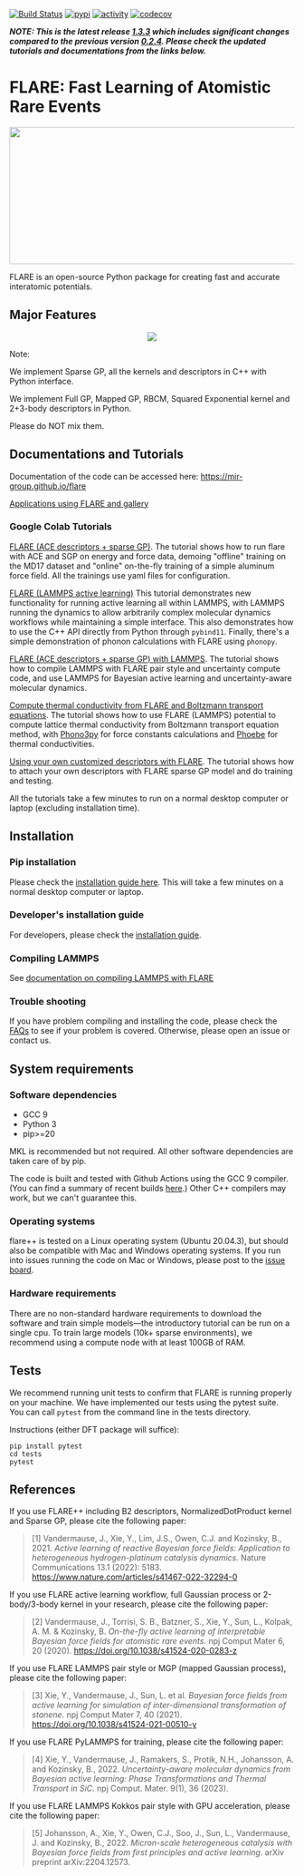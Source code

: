 [![Build Status](https://github.com/mir-group/flare/actions/workflows/flare.yml/badge.svg)](https://github.com/mir-group/flare/actions) [![pypi](https://img.shields.io/pypi/v/mir-flare)](https://pypi.org/project/mir-flare/) [![activity](https://img.shields.io/github/commit-activity/m/mir-group/flare)](https://github.com/mir-group/flare/commits/master) [![codecov](https://codecov.io/gh/mir-group/flare/branch/master/graph/badge.svg)](https://codecov.io/gh/mir-group/flare)

***NOTE: This is the latest release [1.3.3](https://github.com/mir-group/flare/releases/tag/1.3.3) which includes significant changes compared to the previous version [0.2.4](https://github.com/mir-group/flare/releases/tag/0.2.4). Please check the updated tutorials and documentations from the links below.***

# FLARE: Fast Learning of Atomistic Rare Events

<p align="center">
  <img width="527" height="242" src="https://github.com/mir-group/flare/blob/master/docs/images/Flare_logo.png?raw=true">
</p>

FLARE is an open-source Python package for creating fast and accurate interatomic potentials.

## Major Features

<p align="center">
  <img src="https://github.com/mir-group/flare/blob/development/docs/images/Flare_features.jpg?raw=true">
</p>

Note:

We implement Sparse GP, all the kernels and descriptors in C++ with Python interface.

We implement Full GP, Mapped GP, RBCM, Squared Exponential kernel and 2+3-body descriptors in Python.

Please do NOT mix them.

## Documentations and Tutorials

Documentation of the code can be accessed here: https://mir-group.github.io/flare

[Applications using FLARE and gallery](https://mir-group.github.io/flare/related.html)

### Google Colab Tutorials

[FLARE (ACE descriptors + sparse GP)](https://colab.research.google.com/drive/1rZ-p3kN5CJbPJgD8HuQHSc7ecmwZYse6).
The tutorial shows how to run flare with ACE and SGP on energy and force data, demoing "offline" training on the MD17 dataset and "online" on-the-fly training of a simple aluminum force field. All the trainings use yaml files for configuration.

[FLARE (LAMMPS active learning)](https://bit.ly/flarelmpotf)
This tutorial demonstrates new functionality for running active learning all within LAMMPS, with LAMMPS running the dynamics to allow arbitrarily complex molecular dynamics workflows while maintaining a simple interface. This also demonstrates how to use the C++ API directly from Python through `pybind11`. Finally, there's a simple demonstration of phonon calculations with FLARE using `phonopy`.

[FLARE (ACE descriptors + sparse GP) with LAMMPS](https://colab.research.google.com/drive/1qgGlfu1BlXQgSrnolS4c4AYeZ-2TaX5Y).
The tutorial shows how to compile LAMMPS with FLARE pair style and uncertainty compute code, and use LAMMPS for Bayesian active learning and uncertainty-aware molecular dynamics.

[Compute thermal conductivity from FLARE and Boltzmann transport equations](https://phoebe.readthedocs.io/en/develop/tutorials/mlPhononTransport.html).
The tutorial shows how to use FLARE (LAMMPS) potential to compute lattice thermal conductivity from Boltzmann transport equation method, with [Phono3py](https://phonopy.github.io/phono3py/) for force constants calculations and [Phoebe](https://mir-group.github.io/phoebe/) for thermal conductivities.

[Using your own customized descriptors with FLARE](https://colab.research.google.com/drive/1VzbIPmx1z-uygKstOYTj2Nqr53AMC5NL?usp=sharing).
The tutorial shows how to attach your own descriptors with FLARE sparse GP model and do training and testing.

All the tutorials take a few minutes to run on a normal desktop computer or laptop (excluding installation time).

## Installation
### Pip installation
Please check the [installation guide here](https://mir-group.github.io/flare/installation/install.html).
This will take a few minutes on a normal desktop computer or laptop.

### Developer's installation guide
For developers, please check the [installation guide](https://mir-group.github.io/flare/installation/install.html#developer-s-installation-guide).

### Compiling LAMMPS
See [documentation on compiling LAMMPS with FLARE](https://mir-group.github.io/flare/installation/lammps.html)

### Trouble shooting
If you have problem compiling and installing the code, please check the [FAQs](https://mir-group.github.io/flare/installation/install.html#trouble-shooting) to see if your problem is covered. Otherwise, please open an issue or contact us.

## System requirements
### Software dependencies
* GCC 9
* Python 3
* pip>=20

MKL is recommended but not required. All other software dependencies are taken care of by pip.

The code is built and tested with Github Actions using the GCC 9 compiler. (You can find a summary of recent builds [here](https://github.com/mir-group/flare/actions).) Other C++ compilers may work, but we can't guarantee this.

### Operating systems
flare++ is tested on a Linux operating system (Ubuntu 20.04.3), but should also be compatible with Mac and Windows operating systems. If you run into issues running the code on Mac or Windows, please post to the [issue board](https://github.com/mir-group/flare/issues).

### Hardware requirements
There are no non-standard hardware requirements to download the software and train simple models&mdash;the introductory tutorial can be run on a single cpu. To train large models (10k+ sparse environments), we recommend using a compute node with at least 100GB of RAM.

## Tests
We recommend running unit tests to confirm that FLARE is running properly on your machine. We have implemented our tests using the pytest suite. You can call `pytest` from the command line in the tests directory.

Instructions (either DFT package will suffice):
```
pip install pytest
cd tests
pytest
```

## References
If you use FLARE++ including B2 descriptors, NormalizedDotProduct kernel and Sparse GP, please cite the following paper:

  > [1] Vandermause, J., Xie, Y., Lim, J.S., Owen, C.J. and Kozinsky, B., 2021. *Active learning of reactive Bayesian force fields: Application to heterogeneous hydrogen-platinum catalysis dynamics.* Nature Communications 13.1 (2022): 5183. https://www.nature.com/articles/s41467-022-32294-0

If you use FLARE active learning workflow, full Gaussian process or 2-body/3-body kernel in your research, please cite the following paper:

  > [2] Vandermause, J., Torrisi, S. B., Batzner, S., Xie, Y., Sun, L., Kolpak, A. M. & Kozinsky, B. *On-the-fly active learning of interpretable Bayesian force fields for atomistic rare events.* npj Comput Mater 6, 20 (2020). https://doi.org/10.1038/s41524-020-0283-z

If you use FLARE LAMMPS pair style or MGP (mapped Gaussian process), please cite the following paper:

  > [3] Xie, Y., Vandermause, J., Sun, L. et al. *Bayesian force fields from active learning for simulation of inter-dimensional transformation of stanene.* npj Comput Mater 7, 40 (2021). https://doi.org/10.1038/s41524-021-00510-y

If you use FLARE PyLAMMPS for training, please cite the following paper:

  > [4] Xie, Y., Vandermause, J., Ramakers, S., Protik, N.H., Johansson, A. and Kozinsky, B., 2022. *Uncertainty-aware molecular dynamics from Bayesian active learning: Phase Transformations and Thermal Transport in SiC.* npj Comput. Mater. 9(1), 36 (2023).

If you use FLARE LAMMPS Kokkos pair style with GPU acceleration, please cite the following paper:

  > [5] Johansson, A., Xie, Y., Owen, C.J., Soo, J., Sun, L., Vandermause, J. and Kozinsky, B., 2022. *Micron-scale heterogeneous catalysis with Bayesian force fields from first principles and active learning.* arXiv preprint arXiv:2204.12573.

